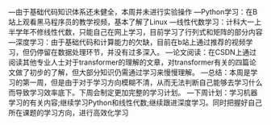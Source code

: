 —由于基础代码知识体系还未健全，本周并未进行实验操作
—Python学习：在B站上观看黑马程序员的教学视频，基本了解了Linux
—线性代数学习：计科大一上半学年不修线性代数，只能自己在网上学习，目前学习了行列式和矩阵的部分内容
—深度学习：由于基础代码和计算能力的欠缺，目前在b站上通过推荐的视频学习，但仍停留在数据处理环节，并没有过多深入。
—论文阅读：在CSDN上通过阅读其他专业人士对于transformer的理解的文章，对transformer有关的四篇论文做了初步的了解，但大部分知识仍需通过学习来慢慢理解。
—总结：本周是学习的第一周，但是由于对于学习方向模糊不清，从而无法判断自己能够去学习什么而导致学习效率底下。下周会制定更加完整的学习计划。
—下周计划：学习机器学习的有关内容;继续学习Python和线性代数;继续跟进深度学习。同时把握好自己所在课题的学习方向，进行高效化学习


